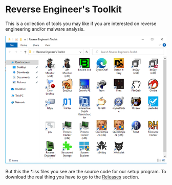 # Reverse Engineer's Toolkit

This is a collection of tools you may like if you are interested on reverse engineering and/or malware analysis.

![ret2021c](ret2021c.png "RET 2021c apps")

But this the *.iss files you see are the source code for our setup program. To download the real thing you have to go to the [Releases](https://github.com/mentebinaria/retoolkit/releases) section.
